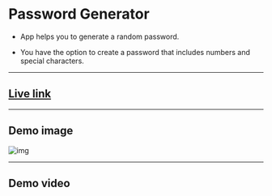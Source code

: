 # Password Generator

- App helps you to generate a random password.  

- You have the option to create a password that includes numbers and special characters.  
---
## [Live link](https://password-generator-tan-tau.vercel.app) 

---  
## Demo image  

![img](https://i.postimg.cc/9QMJdcxP/Screenshot-2023-12-12-190641.png)

---

## Demo video


